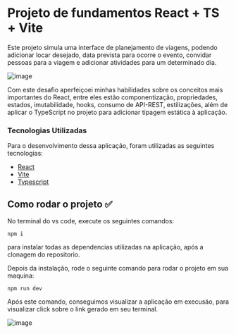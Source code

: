 # Projeto de fundamentos React + TS + Vite

Este projeto simula uma interface de planejamento de viagens, podendo adicionar locar desejado, data prevista para ocorre o evento, convidar pessoas para a viagem e adicionar atividades para um determinado dia.

![image](https://github.com/user-attachments/assets/457161eb-e69a-49d6-8cfd-fbc0ca67e2f7)

Com este desafio aperfeiçoei minhas habilidades sobre os conceitos mais importantes do React, entre eles estão componentização, propriedades, estados, imutabilidade, hooks, consumo de API-REST, estilizações, além de aplicar o TypeScript no projeto para adicionar tipagem estática à aplicação.
 
### Tecnologias Utilizadas

Para o desenvolvimento dessa aplicação, foram utilizadas as seguintes tecnologias:

* [React]([https://github.com/golang/go](https://react.dev/))
* [Vite]([https://www.docker.com/](https://vitejs.dev/))
* [Typescript]([https://www.mysql.com/](https://www.typescriptlang.org/))

## Como rodar o projeto ✅

No terminal do vs code, execute os seguintes comandos:

```
npm i
```
para instalar todas as dependencias utilizadas na aplicação, após a clonagem do repositorio.


Depois da instalação, rode o seguinte comando para rodar o projeto em sua maquina:

```
npm run dev
```
Após este comando, conseguimos visualizar a aplicação em execusäo, para visualizar click sobre o link gerado em seu terminal.

![image](https://github.com/HoCH-DS/fundamento-reactjs-ts/assets/94618562/f203fe56-0805-4e4e-b12f-cb35d4d346c5)
